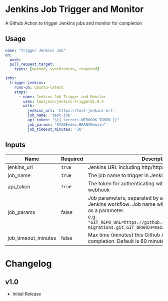 # Jenkins Job Trigger and Monitor

A Github Action to trigger Jenkins jobs and monitor for completion

## Usage

```yml
name: "Trigger Jenkins Job"
on:
  push:
  pull_request_target:
    types: [opened, synchronize, reopened]

jobs:
  trigger-jenkins:
    runs-on: ubuntu-latest
    steps:
      - name: Jenkins Job Trigger and Monitor
        uses: lewijacn/jenkins-trigger@1.0.4
        with:
          jenkins_url: 'https://test-jenkins-url'
          job_name: 'test-job'
          api_token: "${{ secrets.WEBHOOK_TOKEN }}"
          job_params: "STAGE=dev,BRANCH=main"
          job_timeout_minutes: '10'
```

## Inputs
| Name                | Required | Description                                                                                                                                                                                                                   |
|---------------------|----------|-------------------------------------------------------------------------------------------------------------------------------------------------------------------------------------------------------------------------------|
| jenkins_url         | `true`   | Jenkins URL including http/https protocol                                                                                                                                                                                     |
| job_name            | `true`   | The job name to trigger in Jenkins                                                                                                                                                                                            |
| api_token           | `true`   | The token for authenticating with the Jenkins generic webhook                                                                                                                                                                 |
| job_params          | false    | Job parameters, separated by a comma, to provide to a Jenkins workflow. Job name will automatically be added as a parameter.<br/> e.g. `"GIT_REPO_URL=https://github.com/lewijacn/opensearch-migrations.git,GIT_BRANCH=main"` |
| job_timeout_minutes | false    | Max time (minutes) this Github Action will wait for completion. Default is 60 minutes                                                                                                                                         |

# Changelog

## v1.0
- Initial Release
